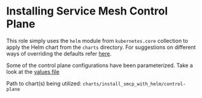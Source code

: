 # Installing Service Mesh Control Plane 

This role simply uses the `helm` module from `kubernetes.core` collection to apply the Helm chart from the `charts` directory. For suggestions on different ways of overriding the defaults refer [here](../README.md).  

Some of the control plane configurations have been parameterized. Take a look at the [values file](../../charts/install_smcp_with_helm/values.yaml)

Path to chart(s) being utilized: `charts/install_smcp_with_helm/control-plane` 

